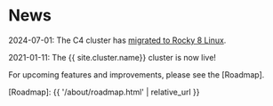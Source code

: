 # News

2024-07-01: The C4 cluster has [migrated to Rocky 8
Linux](/software/rocky-8-linux.html).<br>

2021-01-11: The {{ site.cluster.name}} cluster is now live!


For upcoming features and improvements, please see the [Roadmap].


[Roadmap]: {{ '/about/roadmap.html' | relative_url }}
